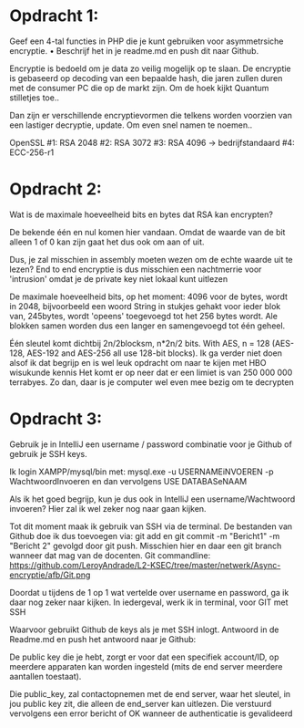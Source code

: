 # Opdracht 1:

Geef een 4-tal functies in PHP die je kunt gebruiken
voor asymmetrsiche encryptie.
• Beschrijf het in je readme.md en push dit naar Github.

Encryptie is bedoeld om je data zo veilig mogelijk op te slaan.
De encryptie is gebaseerd op decoding van een bepaalde hash, die jaren zullen duren met de
consumer PC die op de markt zijn. Om de hoek kijkt Quantum stilletjes toe..

Dan zijn er verschillende encryptievormen die telkens worden voorzien van een lastiger decryptie, update. Om even snel namen te noemen..

OpenSSL 
#1: RSA 2048
#2: RSA 3072
#3: RSA 4096 -> bedrijfstandaard
#4: ECC-256-r1



# Opdracht 2:
Wat is de maximale hoeveelheid bits en bytes dat RSA kan encrypten?

De bekende één en nul komen hier vandaan. Omdat de waarde van de bit alleen  1 of 0 kan zijn gaat het dus ook om aan of uit.

Dus, je zal misschien in assembly moeten wezen om de echte waarde uit te lezen?
End to end encryptie is dus misschien een nachtmerrie voor 'intrusion' omdat je de private key niet lokaal kunt uitlezen

De maximale hoeveelheid bits, op het moment: 4096
voor de bytes, wordt in 2048, bijvoorbeeld een woord String in stukjes gehakt
voor ieder blok van, 245bytes, wordt 'opeens' toegevoegd tot het 256 bytes wordt.
Ale blokken samen worden dus een langer en samengevoegd tot één geheel.

Één sleutel komt dichtbij 2n/2blocksm, n*2n/2 bits. With AES, n = 128 (AES-128, AES-192 and AES-256 all use 128-bit blocks).
    Ik ga verder niet doen alsof ik dat begrijp en is wel leuk opdracht om naar te kijen met HBO wisukunde kennis
Het komt er op neer dat er een limiet is van 250 000 000 terrabyes.
Zo dan, daar is je computer wel even mee bezig om te decrypten



# Opdracht 3:
Gebruik je in IntelliJ een username / password combinatie voor je Github of gebruik je SSH keys.

Ik login XAMPP/mysql/bin met: mysql.exe -u USERNAMEiNVOEREN -p WachtwoordInvoeren en dan vervolgens USE DATABASeNAAM

Als ik het goed begrijp, kun je dus ook in IntelliJ een username/Wachtwoord invoeren? Hier zal ik wel zeker nog naar gaan kijken.

Tot dit moment maak ik gebruik van SSH via de terminal. De bestanden van Github doe ik dus toevoegen via: git add <padNaarFolder> en git commit -m "Bericht1" -m "Bericht 2"   gevolgd door git push.   Misschien hier en daar een  git branch  wanneer dat mag van de docenten.
Git commandline: https://github.com/LeroyAndrade/L2-KSEC/tree/master/netwerk/Async-encryptie/afb/Git.png
    
Doordat u tijdens de 1 op 1 wat vertelde over username en password, ga ik daar nog zeker naar kijken. In iedergeval, werk ik in terminal, voor GIT met SSH


Waarvoor gebruikt Github de keys als je met SSH inlogt. Antwoord in de Readme.md en push het antwoord naar je Github:

De public key die je hebt, zorgt er voor dat een specifiek account/ID, op meerdere apparaten kan worden ingesteld (mits de end server meerdere aantallen toestaat).

Die public_key, zal contactopnemen met de end server, waar het sleutel, in jou public key zit, die alleen de end_server kan uitlezen. Die verstuurd vervolgens een error bericht of OK wanneer de authenticatie is gevalideerd
